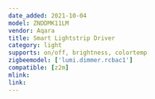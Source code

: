 ```yaml
---
date_added: 2021-10-04
model: ZNDDMK11LM
vendor: Aqara
title: Smart Lightstrip Driver
category: light
supports: on/off, brightness, colortemp
zigbeemodel: ['lumi.dimmer.rcbac1']
compatible: [z2m]
mlink: 
link: 
---
```

